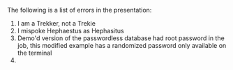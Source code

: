 The following is a list of errors in the presentation:


1. I am a Trekker, not a Trekie
2. I mispoke Hephaestus as Hephasitus
3. Demo'd version of the passwordless database had root password in the job, this modified example has a randomized password only available on the terminal
4. 
